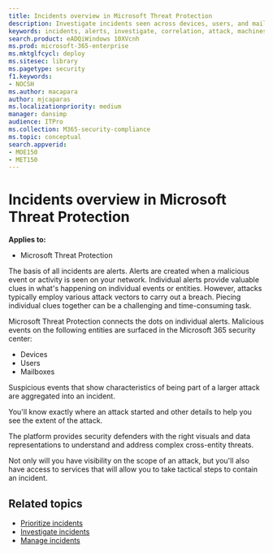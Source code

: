```yaml
---
title: Incidents overview in Microsoft Threat Protection
description: Investigate incidents seen across devices, users, and mailboxes.
keywords: incidents, alerts, investigate, correlation, attack, machines, devices, users, identities, identity, mailbox, email, 365, microsoft, m365
search.product: eADQiWindows 10XVcnh
ms.prod: microsoft-365-enterprise
ms.mktglfcycl: deploy
ms.sitesec: library
ms.pagetype: security
f1.keywords:
- NOCSH
ms.author: macapara
author: mjcaparas
ms.localizationpriority: medium
manager: dansimp
audience: ITPro
ms.collection: M365-security-compliance 
ms.topic: conceptual
search.appverid: 
- MOE150
- MET150
---
```


# Incidents overview in Microsoft Threat Protection

**Applies to:**
- Microsoft Threat Protection



The basis of all incidents are alerts. Alerts are created when a malicious event or activity is seen on your network. Individual alerts provide valuable clues in what's happening on individual events or entities. However, attacks typically employ various attack vectors to carry out a breach. Piecing individual clues together can be a challenging and time-consuming task. 

Microsoft Threat Protection connects the dots on individual alerts. Malicious events on the following entities are surfaced in the Microsoft 365 security center:
- Devices
- Users
- Mailboxes

Suspicious events that show characteristics of being part of a larger attack are aggregated into an incident. 

You'll know exactly where an attack started and other details to help you see the extent of the attack.

The platform provides security defenders with the right visuals and data representations to understand and address complex cross-entity threats. 

Not only will you have visibility on the scope of an attack, but you'll also have access to services that will allow you to take tactical steps to contain an incident.


## Related topics
- [Prioritize incidents](incident-queue.md)
- [Investigate incidents](investigate-incidents.md)
- [Manage incidents](manage-incidents.md)
